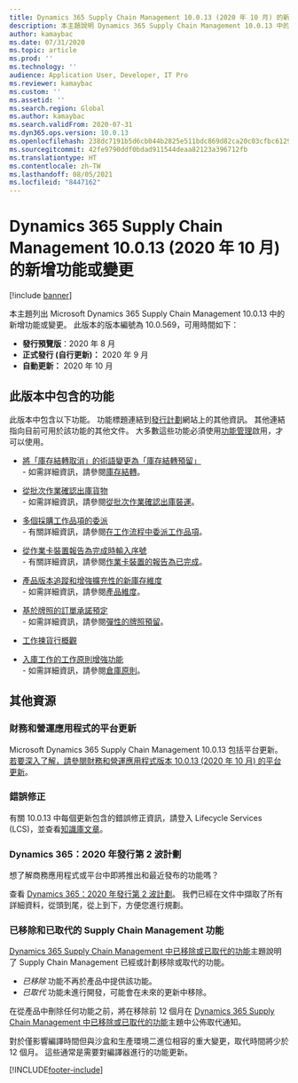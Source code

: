 ```yaml
---
title: Dynamics 365 Supply Chain Management 10.0.13 (2020 年 10 月) 的新增功能或變更
description: 本主題說明 Dynamics 365 Supply Chain Management 10.0.13 中的新增功能或變更。
author: kamaybac
ms.date: 07/31/2020
ms.topic: article
ms.prod: ''
ms.technology: ''
audience: Application User, Developer, IT Pro
ms.reviewer: kamaybac
ms.custom: ''
ms.assetid: ''
ms.search.region: Global
ms.author: kamaybac
ms.search.validFrom: 2020-07-31
ms.dyn365.ops.version: 10.0.13
ms.openlocfilehash: 238dc7191b5d6cb044b2825e511bdc869d82ca20c03cfbc6129c22a010da3496
ms.sourcegitcommit: 42fe9790ddf0bdad911544deaa82123a396712fb
ms.translationtype: HT
ms.contentlocale: zh-TW
ms.lasthandoff: 08/05/2021
ms.locfileid: "8447162"
---
```

# <a name="whats-new-or-changed-in-dynamics-365-supply-chain-management-10013-october-2020"></a>Dynamics 365 Supply Chain Management 10.0.13 (2020 年 10 月) 的新增功能或變更

[!include [banner](../includes/banner.md)]

本主題列出 Microsoft Dynamics 365 Supply Chain Management 10.0.13 中的新增功能或變更。 此版本的版本編號為 10.0.569，可用時間如下：

- **發行預覽版**：2020 年 8 月
- **正式發行 (自行更新)：** 2020 年 9 月
- **自動更新：** 2020 年 10 月

## <a name="features-included-in-this-release"></a>此版本中包含的功能

此版本中包含以下功能。 功能標題連結到[發行計劃](/dynamics365/release-plans/)網站上的其他資訊。 其他連結指向目前可用於該功能的其他文件。 大多數這些功能必須使用[功能管理](../../fin-ops-core/fin-ops/get-started/feature-management/feature-management-overview.md)啟用，才可以使用。

- [將「庫存結轉取消」的術語變更為「庫存結轉預留」](/dynamics365-release-plan/2020wave1/dynamics365-supply-chain-management/change-terminology-inventory-closing-cancellation-inventory-closing-reverse)<br> - 如需詳細資訊，請參閱[庫存結轉](../cost-management/inventory-close.md)。

- [從批次作業確認出庫貨物](/dynamics365-release-plan/2020wave2/finance-operations/dynamics365-supply-chain-management/confirm-outbound-shipments-batch-jobs)<br> - 如需詳細資訊，請參閱[從批次作業確認出庫裝運](../warehousing/confirm-outbound-shipments-from-batch-jobs.md)。

- [多個採購工作品項的委派](/dynamics365-release-plan/2020wave1/dynamics365-supply-chain-management/delegation-multiple-purchasing-work-items)<br> - 有關詳細資訊，請參閱[在工作流程中委派工作品項](../../fin-ops-core/fin-ops/organization-administration/tasks/delegate-work-items-workflow.md)。

- [從作業卡裝置報告為完成時輸入序號](/dynamics365-release-plan/2020wave2/finance-operations/dynamics365-supply-chain-management/enter-serial-numbers-while-reporting-as-finished-job-card-device)<br> - 有關詳細資訊，請參閱[作業卡裝置的報告為已完成](../production-control/report-finished-job-device.md)。

- [產品版本追蹤和增強擴充性的新庫存維度](/dynamics365-release-plan/2020wave2/finance-operations/dynamics365-supply-chain-management/new-inventory-dimensions-product-version-tracking-enhanced-extensibility)<br> - 如需詳細資訊，請參閱[產品維度](../pim/product-dimensions.md)。

- [基於牌照的訂單承諾預定](/dynamics365-release-plan/2020wave2/finance-operations/dynamics365-supply-chain-management/order-committed-reservation-based-license-plates-lp-picking-processing)<br> - 如需詳細資訊，請參閱[彈性的牌照預留](../warehousing/flexible-warehouse-level-dimension-reservation.md#flexible-license-plate-reservation)。

- [工作揀貨行概觀](/dynamics365-release-plan/2020wave2/finance-operations/dynamics365-supply-chain-management/work-pick-line-overview)

- [入庫工作的工作原則增強功能](/dynamics365-release-plan/2020wave2/finance-operations/dynamics365-supply-chain-management/work-policy-enhancements-inbound-work)<br> - 如需詳細資訊，請參閱[倉庫原則](../warehousing/warehouse-work-policies.md)。

## <a name="additional-resources"></a>其他資源

### <a name="platform-updates-for-finance-and-operations-apps"></a>財務和營運應用程式的平台更新

Microsoft Dynamics 365 Supply Chain Management 10.0.13 包括平台更新。 [若要深入了解，請參閱財務和營運應用程式版本 10.0.13 (2020 年 10 月) 的平台更新](../../fin-ops-core/dev-itpro/get-started/whats-new-platform-updates-10-0-13.md)。

### <a name="bug-fixes"></a>錯誤修正

有關 10.0.13 中每個更新包含的錯誤修正資訊，請登入 Lifecycle Services (LCS)，並查看[知識庫文章](https://fix.lcs.dynamics.com/Issue/Details?bugId=476824&dbType=3&qc=18d329e7d9887a622bada690791f5814dbbef22bb6f4eaada3718299f40132fd)。 

### <a name="dynamics-365-2020-release-wave-2-plan"></a>Dynamics 365：2020 年發行第 2 波計劃

想了解商務應用程式或平台中即將推出和最近發布的功能嗎？

查看 [Dynamics 365：2020 年發行第 2 波計劃](/dynamics365-release-plan/2020wave2/index)。 我們已經在文件中擷取了所有詳細資料，從頭到尾，從上到下，方便您進行規劃。

### <a name="removed-and-deprecated-supply-chain-management-features"></a>已移除和已取代的 Supply Chain Management 功能

[Dynamics 365 Supply Chain Management 中已移除或已取代的功能](removed-deprecated-features-scm-updates.md)主題說明了 Supply Chain Management 已經或計劃移除或取代的功能。

- *已移除* 功能不再於產品中提供該功能。
- *已取代* 功能未進行開發，可能會在未來的更新中移除。

在從產品中刪除任何功能之前，將在移除前 12 個月在 [Dynamics 365 Supply Chain Management 中已移除或已取代的功能](removed-deprecated-features-scm-updates.md)主題中公佈取代通知。

對於僅影響編譯時間但與沙盒和生產環境二進位相容的重大變更，取代時間將少於 12 個月。 這些通常是需要對編譯器進行的功能更新。


[!INCLUDE[footer-include](../../includes/footer-banner.md)]